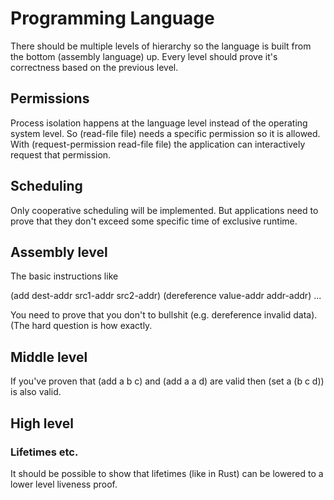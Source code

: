# Programming Language

There should be multiple levels of hierarchy so the language is built from the bottom (assembly language) up. Every level should prove it's correctness based on the previous level.

## Permissions

Process isolation happens at the language level instead of the operating system level. So
(read-file file) needs a specific permission so it is allowed. With (request-permission read-file file) the application can interactively request that permission.

## Scheduling

Only cooperative scheduling will be implemented. But applications need to prove that they don't exceed some specific time of exclusive runtime.

## Assembly level

The basic instructions like

(add dest-addr src1-addr src2-addr)
(dereference value-addr addr-addr)
...

You need to prove that you don't to bullshit (e.g. dereference invalid data). (The hard question is how exactly.

## Middle level

If you've proven that (add a b c) and (add a a d) are valid then (set a (b c d)) is also valid.

## High level

### Lifetimes etc.

It should be possible to show that lifetimes (like in Rust) can be lowered to a lower level liveness proof.
